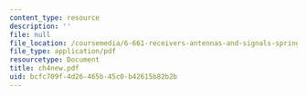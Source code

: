 ```yaml
---
content_type: resource
description: ''
file: null
file_location: /coursemedia/6-661-receivers-antennas-and-signals-spring-2003/bcfc709f4d26465b45c0b42615b82b2b_ch4new.pdf
file_type: application/pdf
resourcetype: Document
title: ch4new.pdf
uid: bcfc709f-4d26-465b-45c0-b42615b82b2b
---
```

